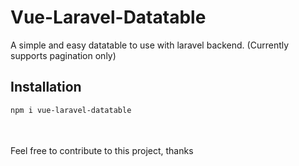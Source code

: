 # Vue-Laravel-Datatable

A simple and easy datatable to use with laravel backend. (Currently supports pagination only)

## Installation

```bash
npm i vue-laravel-datatable
```
<!-- 
## Importing Globally

You can import this package as usual, here as an example the package is imported globally.

```vue
import FileDialog from 'vue-file64; Vue.component('file-dialog-64', FileDialog);
```

## Usage

```vue
<file-dialog-64
  :isInvalid="form.errors.errors.hasOwnProperty('image')"
  :accept="''"
  @output="
    (file) => {
      this.form.image = file;
    }
  "
  :label="'Upload your files'"
>
<p slot="errorMessage" class="invalid-feedback d-block"> Image is required </p>
</file-dialog-64>
```

## Props

| Prop Name   | Type    | Description                                                                                                            |
| ----------- | ------- | ---------------------------------------------------------------------------------------------------------------------- |
| label       | String  | Used as common html label                                                                                              |
| placeholder | String  | Can be used to replace the default placeholder "Choose files", however this will be overridden when files are selected |
| accept      | String  | Same as HTML accept, can be used to filter extensions, example :accept="'.jpg, .png'"                                  |
| multiple    | Boolean | Enable ability to select multiple files                                                                                |
| isInvalid   | Boolean | Activates the invalid class if set to true, highlights in red.                                                         |

## Events

| Event     | Description                                       |
| --------- | ------------------------------------------------- |
| output    | Returns the base64 strings of the uploaded files. |
| filecount | Returns the number of uploaded                    |

## Slots

| Slot Name    | Description                                                                           |
| ------------ | ------------------------------------------------------------------------------------- |
| errorMessage | Can be used to set your own error message.                                            |
| onComplete   | Make use to show something when the upload is complete. Such as previewing the files. | -->

\
\
Feel free to contribute to this project, thanks

